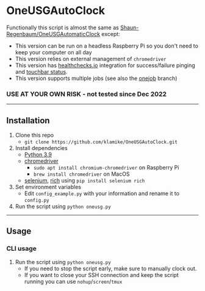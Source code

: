 # OneUSGAutoClock

Functionally this script is almost the same as [Shaun-Regenbaum/OneUSGAutomaticClock](https://github.com/Shaun-Regenbaum/OneUSGAutomaticClock) except:
- This version can be run on a headless Raspberry Pi so you don't need to keep your computer on all day
- This version relies on external management of `chromedriver`
- This version has [healthchecks.io](https://healthchecks.io) integration for success/failure pinging and [touchbar status](https://github.com/klamike/btt-healthchecks).
- This version supports multiple jobs (see also the [onejob](https://github.com/klamike/OneUSGAutoClock/tree/onejob) branch)

### USE AT YOUR OWN RISK - not tested since Dec 2022
___

## Installation

1. Clone this repo
    - `git clone https://github.com/klamike/OneUSGAutoClock.git`
2. Install dependencies
    - [Python 3.9](https://www.python.org/downloads/)
    - [chromedriver](https://chromedriver.chromium.org)
      - `sudo apt install chromium-chromedriver` on Raspberry Pi
      - `brew install chromedriver` on MacOS
    - [selenium](https://pypi.org/project/selenium/), [rich](https://github.com/Textualize/rich) using `pip install selenium rich`
3. Set environment variables
    - Edit `config_example.py` with your information and rename it to `config.py`
4. Run the script using `python oneusg.py`

___

## Usage

### CLI usage

1. Run the script using `python oneusg.py`
   - If you need to stop the script early, make sure to manually clock out.
   - If you want to close your SSH connection and keep the script running you can use `nohup`/`screen`/`tmux`
